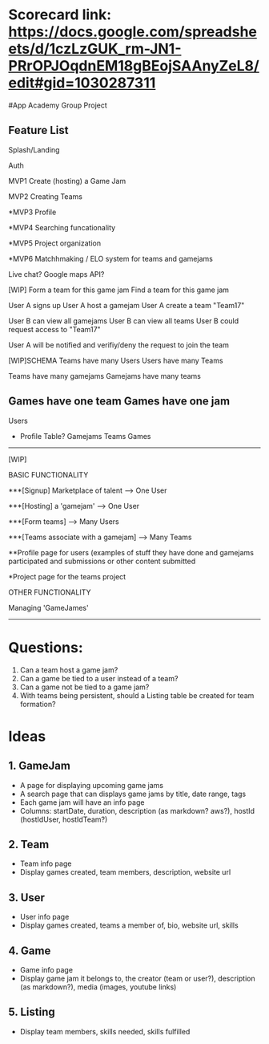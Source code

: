
# Scorecard link: https://docs.google.com/spreadsheets/d/1czLzGUK_rm-JN1-PRrOPJOqdnEM18gBEojSAAnyZeL8/edit#gid=1030287311

#App Academy Group Project
## Feature List
Splash/Landing

Auth

MVP1 Create (hosting) a Game Jam

MVP2 Creating Teams

*MVP3	Profile

*MVP4	Searching funcationality

*MVP5	Project organization

*MVP6 Matchhmaking / ELO system for teams and gamejams

Live chat? Google maps API?







[WIP]
Form a team for this game jam
Find a team for this game jam

User A signs up
User A host a gamejam
User A create a team "Team17"

User B can view all gamejams
User B can view all teams
User B could request access to "Team17"

User A will be notified and verifiy/deny the request to join the team

[WIP]SCHEMA
Teams have many Users
Users have many Teams

Teams have many gamejams
Gamejams have many teams

Games have one team
Games have one jam
----------------------
Users
  - Profile Table?
Gamejams
Teams
Games







------------------------------------------
[WIP]

BASIC FUNCTIONALITY

***[Signup] Marketplace of talent --> One User

***[Hosting] a 'gamejam' --> One User

***[Form teams] --> Many Users

***[Teams associate with a gamejam] --> Many Teams

**Profile page for users (examples of stuff they have done and gamejams participated and submissions or other content submitted

*Project page for the teams project

OTHER FUNCTIONALITY

Managing 'GameJames'


------------------------------------------
# Questions: 
1. Can a team host a game jam?
2. Can a game be tied to a user instead of a team?
3. Can a game not be tied to a game jam?
4. With teams being persistent, should a Listing table be created for team formation?

# Ideas
## 1. GameJam
* A page for displaying upcoming game jams
* A search page that can displays game jams by title, date range, tags
* Each game jam will have an info page
* Columns: startDate, duration, description (as markdown? aws?), hostId (hostIdUser, hostIdTeam?)

## 2. Team
* Team info page
* Display games created, team members, description, website url

## 3. User
* User info page
* Display games created, teams a member of, bio, website url, skills

## 4. Game
* Game info page
* Display game jam it belongs to, the creator (team or user?), description (as markdown?), media (images, youtube links)

## 5. Listing
* Display team members, skills needed, skills fulfilled
